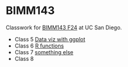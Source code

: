 # BIMM143
Classwork for [BIMM143 F24](https://bioboot.github.io/bimm143_F24/) at UC San Diego.

- Class 5 [Data viz with ggplot](https://github.com/bioboot/bimm141_github/blob/main/class05/class05.pdf)
- Class 6 [R functions](https://github.com/bioboot/bimm141_github/blob/main/class06/class06.pdf)
- Class 7 [something else]()
- Class 8 
